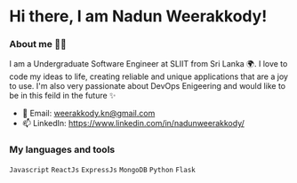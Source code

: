 # Hi there, I am Nadun Weerakkody!

### About me 🙋‍♂️

I am a Undergraduate Software Engineer at SLIIT from Sri Lanka 🌍. I love to code my ideas to life, creating reliable and unique applications that are a joy to use. I'm also very passionate about DevOps Enigeering and would like to be in this feild in the future ✨

- 📮 Email: weerakkody.kn@gmail.com
- 📫 LinkedIn: https://www.linkedin.com/in/nadunweerakkody/

### My languages and tools
`Javascript` `ReactJs` `ExpressJs` `MongoDB` `Python` `Flask`
